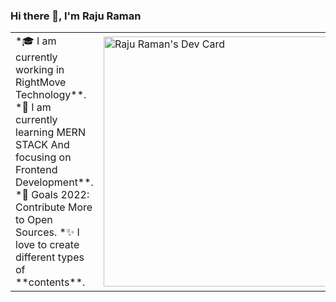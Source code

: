 ### Hi there 👋, I'm Raju Raman

 
<table>
<tr>
  <td>
    *🎓 I am currently working in RightMove Technology**.
    *🌱 I am currently learning MERN STACK And focusing on Frontend Development**.
    *🎯 Goals 2022: Contribute More to Open Sources.
    *✨ I love to create different types of **contents**.
  <td>
   <a href="https://app.daily.dev/rajuraman45"><img src="https://api.daily.dev/devcards/a58efc16599946f791b1afc3ad09a11a.png?r=9gx" width="400" alt="Raju Raman's Dev Card"/></a>
  </td>

</tr>
</table>


<!--
**rajuw892/rajuw892** is a ✨ _special_ ✨ repository because its `README.md` (this file) appears on your GitHub profile.


Here are some ideas to get you started:

- 🔭 I’m currently working on ...
- 🌱 I’m currently learning ...
- 👯 I’m looking to collaborate on ...
- 🤔 I’m looking for help with ...
- 💬 Ask me about ...
- 📫 How to reach me: ...
- 😄 Pronouns: ...
- ⚡ Fun fact: ...
-->
